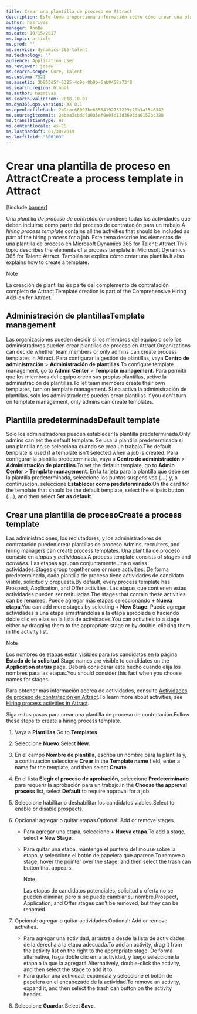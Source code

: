 ```yaml
---
title: Crear una plantilla de proceso en Attract
description: Este tema proporciona información sobre cómo crear una plantilla de proceso en Attract.
author: hasrivas
manager: AnnBe
ms.date: 10/15/2017
ms.topic: article
ms.prod: ''
ms.service: dynamics-365-talent
ms.technology: ''
audience: Application User
ms.reviewer: josaw
ms.search.scope: Core, Talent
ms.custom: 7521
ms.assetid: 3b953d5f-6325-4c9e-8b9b-6ab0458a73f8
ms.search.region: Global
ms.author: hasrivas
ms.search.validFrom: 2018-10-01
ms.dyn365.ops.version: AX 8.1
ms.openlocfilehash: 2b9cac68093be65584192757229c20b1a1546342
ms.sourcegitcommit: 2ebea3cbddfa0a5ef0e0fd13d3693da6152bc288
ms.translationtype: HT
ms.contentlocale: es-ES
ms.lasthandoff: 01/30/2019
ms.locfileid: "306103"
---
```

# <a name="create-a-process-template-in-attract"></a><span data-ttu-id="f5108-103">Crear una plantilla de proceso en Attract</span><span class="sxs-lookup"><span data-stu-id="f5108-103">Create a process template in Attract</span></span>

[!include [banner](includes/banner.md)]

<span data-ttu-id="f5108-104">Una *plantilla de proceso de contratación* contiene todas las actividades que deben incluirse como parte del proceso de contratación para un trabajo.</span><span class="sxs-lookup"><span data-stu-id="f5108-104">A *hiring process template* contains all the activities that should be included as part of the hiring process for a job.</span></span> <span data-ttu-id="f5108-105">Este tema describe los elementos de una plantilla de proceso en Microsoft Dynamics 365 for Talent: Attract.</span><span class="sxs-lookup"><span data-stu-id="f5108-105">This topic describes the elements of a process template in Microsoft Dynamics 365 for Talent: Attract.</span></span> <span data-ttu-id="f5108-106">También se explica cómo crear una plantilla.</span><span class="sxs-lookup"><span data-stu-id="f5108-106">It also explains how to create a template.</span></span>

> [!NOTE]
> <span data-ttu-id="f5108-107">La creación de plantillas es parte del complemento de contratación completo de Attract.</span><span class="sxs-lookup"><span data-stu-id="f5108-107">Template creation is part of the Comprehensive Hiring Add-on for Attract.</span></span>

## <a name="template-management"></a><span data-ttu-id="f5108-108">Administración de plantillas</span><span class="sxs-lookup"><span data-stu-id="f5108-108">Template management</span></span>

<span data-ttu-id="f5108-109">Las organizaciones pueden decidir si los miembros del equipo o solo los administradores pueden crear plantillas de proceso en Attract.</span><span class="sxs-lookup"><span data-stu-id="f5108-109">Organizations can decide whether team members or only admins can create process templates in Attract.</span></span> <span data-ttu-id="f5108-110">Para configurar la gestión de plantillas, vaya **Centro de administración** \> **Administración de plantillas**.</span><span class="sxs-lookup"><span data-stu-id="f5108-110">To configure template management, go to **Admin Center** \> **Template management**.</span></span> <span data-ttu-id="f5108-111">Para permitir que los miembros del equipo creen sus propias plantillas, active la administración de plantillas.</span><span class="sxs-lookup"><span data-stu-id="f5108-111">To let team members create their own templates, turn on template management.</span></span> <span data-ttu-id="f5108-112">Si no activa la administración de plantillas, solo los administradores pueden crear plantillas.</span><span class="sxs-lookup"><span data-stu-id="f5108-112">If you don't turn on template management, only admins can create templates.</span></span>

## <a name="default-template"></a><span data-ttu-id="f5108-113">Plantilla predeterminada</span><span class="sxs-lookup"><span data-stu-id="f5108-113">Default template</span></span>

<span data-ttu-id="f5108-114">Solo los administradores pueden establecer la plantilla predeterminada.</span><span class="sxs-lookup"><span data-stu-id="f5108-114">Only admins can set the default template.</span></span> <span data-ttu-id="f5108-115">Se usa la plantilla predeterminada si una plantilla no se selecciona cuando se crea un trabajo.</span><span class="sxs-lookup"><span data-stu-id="f5108-115">The default template is used if a template isn't selected when a job is created.</span></span> <span data-ttu-id="f5108-116">Para configurar la plantilla predeterminada, vaya a **Centro de administración** \> **Administración de plantillas**.</span><span class="sxs-lookup"><span data-stu-id="f5108-116">To set the default template, go to **Admin Center** \> **Template management**.</span></span> <span data-ttu-id="f5108-117">En la tarjeta para la plantilla que debe ser la plantilla predeterminada, seleccione los puntos suspensivos (**...**) y, a continuación, seleccione **Establecer como predeterminado**.</span><span class="sxs-lookup"><span data-stu-id="f5108-117">On the card for the template that should be the default template, select the ellipsis button (**...**), and then select **Set as default**.</span></span>

## <a name="create-a-process-template"></a><span data-ttu-id="f5108-118">Crear una plantilla de proceso</span><span class="sxs-lookup"><span data-stu-id="f5108-118">Create a process template</span></span>

<span data-ttu-id="f5108-119">Las administraciones, los reclutadores, y los administradores de contratación pueden crear plantillas de proceso.</span><span class="sxs-lookup"><span data-stu-id="f5108-119">Admins, recruiters, and hiring managers can create process templates.</span></span> <span data-ttu-id="f5108-120">Una plantilla de proceso consiste en *etapas* y *actividades*.</span><span class="sxs-lookup"><span data-stu-id="f5108-120">A process template consists of *stages* and *activities*.</span></span> <span data-ttu-id="f5108-121">Las etapas agrupan conjuntamente una o varias actividades.</span><span class="sxs-lookup"><span data-stu-id="f5108-121">Stages group together one or more activities.</span></span> <span data-ttu-id="f5108-122">De forma predeterminada, cada plantilla de proceso tiene actividades de candidato viable, solicitud y propuesta.</span><span class="sxs-lookup"><span data-stu-id="f5108-122">By default, every process template has Prospect, Application, and Offer activities.</span></span> <span data-ttu-id="f5108-123">Las etapas que contienen estas actividades pueden ser retituladas.</span><span class="sxs-lookup"><span data-stu-id="f5108-123">The stages that contain these activities can be renamed.</span></span> <span data-ttu-id="f5108-124">Puede agregar más etapas seleccionando **+ Nueva etapa**.</span><span class="sxs-lookup"><span data-stu-id="f5108-124">You can add more stages by selecting **+ New Stage**.</span></span> <span data-ttu-id="f5108-125">Puede agregar actividades a una etapa arrastrándolas a la etapa apropiada o haciendo doble clic en ellas en la lista de actividades.</span><span class="sxs-lookup"><span data-stu-id="f5108-125">You can activities to a stage either by dragging them to the appropriate stage or by double-clicking them in the activity list.</span></span>

> [!NOTE]
> <span data-ttu-id="f5108-126">Los nombres de etapas están visibles para los candidatos en la página **Estado de la solicitud**.</span><span class="sxs-lookup"><span data-stu-id="f5108-126">Stage names are visible to candidates on the **Application status** page.</span></span> <span data-ttu-id="f5108-127">Deberá considerar este hecho cuando elija los nombres para las etapas.</span><span class="sxs-lookup"><span data-stu-id="f5108-127">You should consider this fact when you choose names for stages.</span></span>

<span data-ttu-id="f5108-128">Para obtener más información acerca de actividades, consulte [Actividades de proceso de contratación en Attract](./activities-attract.md).</span><span class="sxs-lookup"><span data-stu-id="f5108-128">To learn more about activities, see [Hiring process activities in Attract](./activities-attract.md).</span></span>

<span data-ttu-id="f5108-129">Siga estos pasos para crear una plantilla de proceso de contratación.</span><span class="sxs-lookup"><span data-stu-id="f5108-129">Follow these steps to create a hiring process template.</span></span>

1. <span data-ttu-id="f5108-130">Vaya a **Plantillas**.</span><span class="sxs-lookup"><span data-stu-id="f5108-130">Go to **Templates**.</span></span>
2. <span data-ttu-id="f5108-131">Seleccione **Nuevo**.</span><span class="sxs-lookup"><span data-stu-id="f5108-131">Select **New**.</span></span>
3. <span data-ttu-id="f5108-132">En el campo **Nombre de plantilla**, escriba un nombre para la plantilla y, a continuación seleccione **Crear**.</span><span class="sxs-lookup"><span data-stu-id="f5108-132">In the **Template name** field, enter a name for the template, and then select **Create**.</span></span>
4. <span data-ttu-id="f5108-133">En el lista **Elegir el proceso de aprobación**, seleccione **Predeterminado** para requerir la aprobación para un trabajo.</span><span class="sxs-lookup"><span data-stu-id="f5108-133">In the **Choose the approval process** list, select **Default** to require approval for a job.</span></span>
5. <span data-ttu-id="f5108-134">Seleccione habilitar o deshabilitar los candidatos viables.</span><span class="sxs-lookup"><span data-stu-id="f5108-134">Select to enable or disable prospects.</span></span>
6. <span data-ttu-id="f5108-135">Opcional: agregar o quitar etapas.</span><span class="sxs-lookup"><span data-stu-id="f5108-135">Optional: Add or remove stages.</span></span>

    - <span data-ttu-id="f5108-136">Para agregar una etapa, seleccione **+ Nueva etapa**.</span><span class="sxs-lookup"><span data-stu-id="f5108-136">To add a stage, select **+ New Stage**.</span></span>
    - <span data-ttu-id="f5108-137">Para quitar una etapa, mantenga el puntero del mouse sobre la etapa, y seleccione el botón de papelera que aparece.</span><span class="sxs-lookup"><span data-stu-id="f5108-137">To remove a stage, hover the pointer over the stage, and then select the trash can button that appears.</span></span>

        > [!NOTE]
        > <span data-ttu-id="f5108-138">Las etapas de candidatos potenciales, solicitud u oferta no se pueden eliminar, pero sí se puede cambiar su nombre.</span><span class="sxs-lookup"><span data-stu-id="f5108-138">Prospect, Application, and Offer stages can't be removed, but they can be renamed.</span></span>

7. <span data-ttu-id="f5108-139">Opcional: agregar o quitar actividades.</span><span class="sxs-lookup"><span data-stu-id="f5108-139">Optional: Add or remove activities.</span></span>

    - <span data-ttu-id="f5108-140">Para agregar una actividad, arrástrela desde la lista de actividades de la derecha a la etapa adecuada.</span><span class="sxs-lookup"><span data-stu-id="f5108-140">To add an activity, drag it from the activity list on the right to the appropriate stage.</span></span> <span data-ttu-id="f5108-141">De forma alternativa, haga doble clic en la actividad, y luego seleccione la etapa a la que la agregará.</span><span class="sxs-lookup"><span data-stu-id="f5108-141">Alternatively, double-click the activity, and then select the stage to add it to.</span></span>
    - <span data-ttu-id="f5108-142">Para quitar una actividad, expándala y seleccione el botón de papelera en el encabezado de la actividad.</span><span class="sxs-lookup"><span data-stu-id="f5108-142">To remove an activity, expand it, and then select the trash can button on the activity header.</span></span>

8. <span data-ttu-id="f5108-143">Seleccione **Guardar**.</span><span class="sxs-lookup"><span data-stu-id="f5108-143">Select **Save**.</span></span>
